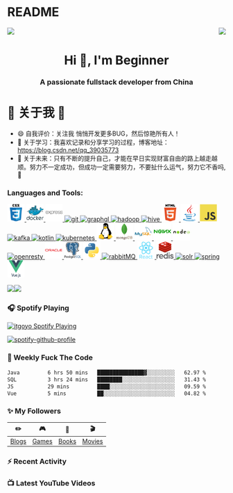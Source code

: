 # README
<!-- <p align="center">
  Visitor count<br>
  <img src="https://profile-counter.glitch.me/itgoyo/count.svg" />
</p> -->

<p>
  <a href="https://count.getloli.com/"><img src="https://count.getloli.com/get/@:Beginner"></a>
  <img src="https://weather-icon.journeyad.repl.co/@kunming?v=1" align="right">
</p>

<h1 align="center">
	Hi 👋, I'm Beginner
</h1>
<h3 align="center">
	A passionate fullstack developer from China
</h3>

# 👋 关于我 👋

<!--
**binggg/binggg** is a ✨ _special_ ✨ repository because its `README.md` (this file) appears on your GitHub profile.

Here are some ideas to get you started:

- 🔭 I’m currently working on ...
- 🌱 I’m currently learning ...
- 👯 I’m looking to collaborate on ...
- 🤔 I’m looking for help with ...
- 💬 Ask me about ...
- 📫 How to reach me: ...
- 😄 Pronouns: ...
- ⚡ Fun fact: ...
-->

- 😄 自我评价：关注我 悄悄开发更多BUG，然后惊艳所有人！
- 💬 关于学习：我喜欢记录和分享学习的过程，博客地址：https://blog.csdn.net/qq_39035773
- 👯 关于未来：只有不断的提升自己，才能在早日实现财富自由的路上越走越顺。努力不一定成功，但成功一定需要努力，不要扯什么运气，努力它不香吗,🤔

<h3 align="left">
	Languages and Tools:
</h3>
<p align="left">
	<a href="https://www.w3schools.com/css/" target="_blank">
		<img src="https://raw.githubusercontent.com/devicons/devicon/master/icons/css3/css3-original-wordmark.svg"
		alt="css3" width="40" height="40" />
	</a>
	<a href="https://www.docker.com/" target="_blank">
		<img src="https://raw.githubusercontent.com/devicons/devicon/master/icons/docker/docker-original-wordmark.svg"
		alt="docker" width="40" height="40" />
	</a>
	<a href="https://expressjs.com" target="_blank">
		<img src="https://raw.githubusercontent.com/devicons/devicon/master/icons/express/express-original-wordmark.svg"
		alt="express" width="40" height="40" />
	</a>
	<a href="https://git-scm.com/" target="_blank">
		<img src="https://www.vectorlogo.zone/logos/git-scm/git-scm-icon.svg"
		alt="git" width="40" height="40" />
	</a>
	<a href="https://graphql.org" target="_blank">
		<img src="https://www.vectorlogo.zone/logos/graphql/graphql-icon.svg"
		alt="graphql" width="40" height="40" />
	</a>
	<a href="https://hadoop.apache.org/" target="_blank">
		<img src="https://www.vectorlogo.zone/logos/apache_hadoop/apache_hadoop-icon.svg"
		alt="hadoop" width="40" height="40" />
	</a>
	<a href="https://hive.apache.org/" target="_blank">
		<img src="https://www.vectorlogo.zone/logos/apache_hive/apache_hive-icon.svg"
		alt="hive" width="40" height="40" />
	</a>
	<a href="https://www.w3.org/html/" target="_blank">
		<img src="https://raw.githubusercontent.com/devicons/devicon/master/icons/html5/html5-original-wordmark.svg"
		alt="html5" width="40" height="40" />
	</a>
	<a href="https://www.java.com" target="_blank">
		<img src="https://raw.githubusercontent.com/devicons/devicon/master/icons/java/java-original.svg"
		alt="java" width="40" height="40" />
	</a>
	<a href="https://developer.mozilla.org/en-US/docs/Web/JavaScript" target="_blank">
		<img src="https://raw.githubusercontent.com/devicons/devicon/master/icons/javascript/javascript-original.svg"
		alt="javascript" width="40" height="40" />
	</a>
	<a href="https://kafka.apache.org/" target="_blank">
		<img src="https://www.vectorlogo.zone/logos/apache_kafka/apache_kafka-icon.svg"
		alt="kafka" width="40" height="40" />
	</a>
	<a href="https://kotlinlang.org" target="_blank">
		<img src="https://www.vectorlogo.zone/logos/kotlinlang/kotlinlang-icon.svg"
		alt="kotlin" width="40" height="40" />
	</a>
	<a href="https://kubernetes.io" target="_blank">
		<img src="https://www.vectorlogo.zone/logos/kubernetes/kubernetes-icon.svg"
		alt="kubernetes" width="40" height="40" />
	</a>
	<a href="https://www.linux.org/" target="_blank">
		<img src="https://raw.githubusercontent.com/devicons/devicon/master/icons/linux/linux-original.svg"
		alt="linux" width="40" height="40" />
	</a>
	<a href="https://www.mongodb.com/" target="_blank">
		<img src="https://raw.githubusercontent.com/devicons/devicon/master/icons/mongodb/mongodb-original-wordmark.svg"
		alt="mongodb" width="40" height="40" />
	</a>
	<a href="https://www.mysql.com/" target="_blank">
		<img src="https://raw.githubusercontent.com/devicons/devicon/master/icons/mysql/mysql-original-wordmark.svg"
		alt="mysql" width="40" height="40" />
	</a>
	<a href="https://www.nginx.com" target="_blank">
		<img src="https://raw.githubusercontent.com/devicons/devicon/master/icons/nginx/nginx-original.svg"
		alt="nginx" width="40" height="40" />
	</a>
	<a href="https://nodejs.org" target="_blank">
		<img src="https://raw.githubusercontent.com/devicons/devicon/master/icons/nodejs/nodejs-original-wordmark.svg"
		alt="nodejs" width="40" height="40" />
	</a>
	<a href="https://openresty.org/" target="_blank">
		<img src="https://openresty.org/images/logo.png" alt="openresty" width="40"
		height="40" />
	</a>
	<a href="https://www.oracle.com/" target="_blank">
		<img src="https://raw.githubusercontent.com/devicons/devicon/master/icons/oracle/oracle-original.svg"
		alt="oracle" width="40" height="40" />
	</a>
	<a href="https://www.postgresql.org" target="_blank">
		<img src="https://raw.githubusercontent.com/devicons/devicon/master/icons/postgresql/postgresql-original-wordmark.svg"
		alt="postgresql" width="40" height="40" />
	</a>
	<a href="https://www.python.org" target="_blank">
		<img src="https://raw.githubusercontent.com/devicons/devicon/master/icons/python/python-original.svg"
		alt="python" width="40" height="40" />
	</a>
	<a href="https://www.rabbitmq.com" target="_blank">
		<img src="https://www.vectorlogo.zone/logos/rabbitmq/rabbitmq-icon.svg"
		alt="rabbitMQ" width="40" height="40" />
	</a>
	<a href="https://reactjs.org/" target="_blank">
		<img src="https://raw.githubusercontent.com/devicons/devicon/master/icons/react/react-original-wordmark.svg"
		alt="react" width="40" height="40" />
	</a>
	<a href="https://redis.io" target="_blank">
		<img src="https://raw.githubusercontent.com/devicons/devicon/master/icons/redis/redis-original-wordmark.svg"
		alt="redis" width="40" height="40" />
	</a>
	<a href="https://lucene.apache.org/solr/" target="_blank">
		<img src="https://www.vectorlogo.zone/logos/apache_solr/apache_solr-icon.svg"
		alt="solr" width="40" height="40" />
	</a>
	<a href="https://spring.io/" target="_blank">
		<img src="https://www.vectorlogo.zone/logos/springio/springio-icon.svg"
		alt="spring" width="40" height="40" />
	</a>
	<a href="https://vuejs.org/" target="_blank">
		<img src="https://raw.githubusercontent.com/devicons/devicon/master/icons/vuejs/vuejs-original-wordmark.svg"
		alt="vuejs" width="40" height="40" />
	</a>
</p>


<img align="" src="https://github-readme-stats.vercel.app/api?username=BeginnerA&hide_title=true&hide_border=true&show_icons=true&include_all_commits=true&line_height=21&bg_color=0,EC6C6C,FFD479,FFFC79,73FA79&theme=graywhite&locale=cn" /><img align="" src="https://github-readme-stats.vercel.app/api/top-langs/?username=BeginnerA&hide_title=true&hide_border=true&layout=compact&bg_color=0,73FA79,73FDFF,D783FF&theme=graywhite&locale=cn" />


### 🎧 Spotify Playing

[<img src="https://now-playing-codestackr.vercel.app/api/spotify-playing" alt="itgoyo Spotify Playing" width="350" />](https://open.spotify.com/user/jqswc8dscxak8txssb9lknyeb)

[![spotify-github-profile](https://spotify-github-profile.vercel.app/api/view?uid=jqswc8dscxak8txssb9lknyeb&cover_image=true)](https://open.spotify.com/user/jqswc8dscxak8txssb9lknyeb)


### :dart: Weekly Fuck The Code

<!--START_SECTION:waka-->
```text
Java         6 hrs 50 mins   ███████████████▓░░░░░░░░░   62.97 % 
SQL          3 hrs 24 mins   ████████░░░░░░░░░░░░░░░░░   31.43 % 
JS           29 mins         ████░░░░░░░░░░░░░░░░░░░░░   09.59 % 
Vue          5 mins          ██░░░░░░░░░░░░░░░░░░░░░░░   04.82 % 
```
<!--END_SECTION:waka-->

### :sparkles: My Followers

<!--START_SECTION:top-followers-->

<!--END_SECTION:top-followers-->

| :pencil2: | :video_game: | :book: |:clapper:  |
| --- | --- | --- | --- |
| [Blogs](https://blog.csdn.net/qq_39035773) |[Games](https://www.beatstage.com/)  | [Books](https://www.bookstack.cn/) | [Movies](https://tubitv.com/home) |


### :zap: Recent Activity

<!--START_SECTION:activity-->

<!--END_SECTION:activity-->

### 📺 Latest YouTube Videos
<!-- YOUTUBE:START -->

<!-- YOUTUBE:END -->

